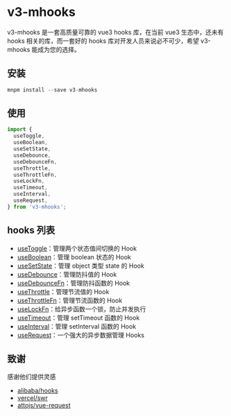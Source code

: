 # v3-mhooks

v3-mhooks 是一套高质量可靠的 vue3 hooks 库，在当前 vue3 生态中，还未有 hooks 相关的库，而一套好的 hooks 库对开发人员来说必不可少，希望 v3-mhooks 能成为您的选择。

## 安装

```ts
mnpm install --save v3-mhooks
```

## 使用

```ts
import {
  useToggle,
  useBoolean,
  useSetState,
  useDebounce,
  useDebounceFn,
  useThrottle,
  useThrottleFn,
  useLockFn,
  useTimeout,
  useInterval,
  useRequest,
} from 'v3-mhooks';
```

## hooks 列表

- [useToggle](https://km.sankuai.com/page/1302016626)：管理两个状态值间切换的 Hook
- [useBoolean](https://km.sankuai.com/page/1284383221)：管理 boolean 状态的 Hook
- [useSetState](https://km.sankuai.com/page/1302052010)：管理 object 类型 state 的 Hook
- [useDebounce](https://km.sankuai.com/page/1302080975)：管理防抖值的 Hook
- [useDebounceFn](https://km.sankuai.com/page/1301986745)：管理防抖函数的 Hook
- [useThrottle](https://km.sankuai.com/page/1301996624)：管理节流值的 Hook
- [useThrottleFn](https://km.sankuai.com/page/1301987169)：管理节流函数的 Hook
- [useLockFn](https://km.sankuai.com/page/1302061643)：给异步函数一个锁，防止并发执行
- [useTimeout](https://km.sankuai.com/page/1302052141)：管理 setTimeout 函数的 Hook
- [useInterval](https://km.sankuai.com/page/1302006451)：管理 setInterval 函数的 Hook
- [useRequest](https://km.sankuai.com/page/1301996517)：一个强大的异步数据管理 Hooks

## 致谢

感谢他们提供灵感

- [alibaba/hooks](https://github.com/alibaba/hooks)
- [vercel/swr](https://github.com/vercel/swr)
- [attojs/vue-request](https://github.com/attojs/vue-request)
